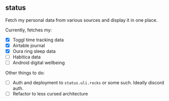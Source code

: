 ## status

Fetch my personal data from various sources and display it in one place.

Currently, fetches my:

- [x] Toggl time tracking data
- [x] Airtable journal
- [x] Oura ring sleep data
- [ ] Habitica data
- [ ] Android digital wellbeing

Other things to do:

- [ ] Auth and deployment to `status.uli.rocks` or some such. Ideally discord auth.
- [ ] Refactor to less cursed architecture
